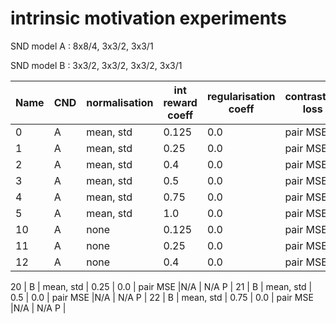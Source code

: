 # intrinsic motivation experiments

SND model A :  8x8/4, 3x3/2, 3x3/1

SND model B :  3x3/2, 3x3/2, 3x3/2, 3x3/1


Name    |CND    |normalisation  | int reward coeff | regularisation coeff | contrastive loss | score    | reward  | 
--------|-------|---------------|------------------|----------------------|------------------|----------|---------|
0       | A     | mean, std     | 0.125            | 0.0                  | pair MSE         |7100      | 11      |
1       | A     | mean, std     | 0.25             | 0.0                  | pair MSE         |10200     | 15      |
2       | A     | mean, std     | 0.4              | 0.0                  | pair MSE         |10200     | 13  P   |
3       | A     | mean, std     | 0.5              | 0.0                  | pair MSE         |10500     | 13      |
4       | A     | mean, std     | 0.75             | 0.0                  | pair MSE         |N/A       | N/A P   |
5       | A     | mean, std     | 1.0              | 0.0                  | pair MSE         |N/A       | N/A P   |
10      | A     | none          | 0.125            | 0.0                  | pair MSE         |N/A       | N/A D   |
11      | A     | none          | 0.25             | 0.0                  | pair MSE         |N/A       | N/A D   |
12      | A     | none          | 0.4              | 0.0                  | pair MSE         |N/A       | N/A D   |

20      | B     | mean, std     | 0.25             | 0.0                  | pair MSE         |N/A       | N/A P   |
21      | B     | mean, std     | 0.5              | 0.0                  | pair MSE         |N/A       | N/A P   |
22      | B     | mean, std     | 0.75             | 0.0                  | pair MSE         |N/A       | N/A P   |
